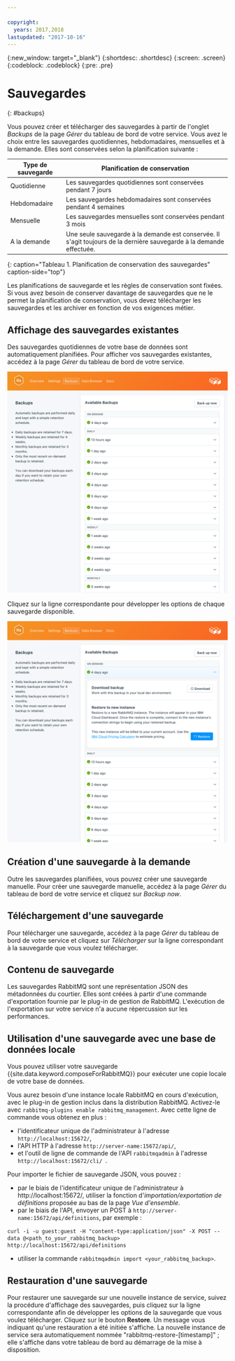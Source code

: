 ```yaml
---

copyright:
  years: 2017,2018
lastupdated: "2017-10-16"
---
```


{:new_window: target="_blank"}
{:shortdesc: .shortdesc}
{:screen: .screen}
{:codeblock: .codeblock}
{:pre: .pre}

# Sauvegardes
{: #backups}

Vous pouvez créer et télécharger des sauvegardes à partir de l'onglet _Backups_ de la page _Gérer_ du tableau de bord de votre service. Vous avez le choix entre les sauvegardes quotidiennes, hebdomadaires, mensuelles et à la demande. Elles sont conservées selon la planification suivante :

Type de sauvegarde|Planification de conservation
----------|-----------
Quotidienne|Les sauvegardes quotidiennes sont conservées pendant 7 jours
Hebdomadaire|Les sauvegardes hebdomadaires sont conservées pendant 4 semaines
Mensuelle|Les sauvegardes mensuelles sont conservées pendant 3 mois
A la demande|Une seule sauvegarde à la demande est conservée. Il s'agit toujours de la dernière sauvegarde à la demande effectuée.
{: caption="Tableau 1. Planification de conservation des sauvegardes" caption-side="top"}

Les planifications de sauvegarde et les règles de conservation sont fixées. Si vous avez besoin de conserver davantage de sauvegardes que ne le permet la planification de conservation, vous devez télécharger les sauvegardes et les archiver en fonction de vos exigences métier.

## Affichage des sauvegardes existantes

Des sauvegardes quotidiennes de votre base de données sont automatiquement planifiées. Pour afficher vos sauvegardes existantes, accédez à la page *Gérer* du tableau de bord de votre service. 

![Sauvegardes](./images/rabbitmq-backups-show.png "Liste des sauvegardes dans le tableau de bord du service")

Cliquez sur la ligne correspondante pour développer les options de chaque sauvegarde disponible.

![Options de sauvegarde](./images/rabbitmq-backups-options.png "Options d'une sauvegarde.") 

## Création d'une sauvegarde à la demande

Outre les sauvegardes planifiées, vous pouvez créer une sauvegarde manuelle. Pour créer une sauvegarde manuelle, accédez à la page *Gérer* du tableau de bord de votre service et cliquez sur *Backup now*.

## Téléchargement d'une sauvegarde

Pour télécharger une sauvegarde, accédez à la page *Gérer* du tableau de bord de votre service et cliquez sur *Télécharger* sur la ligne correspondant à la sauvegarde que vous voulez télécharger.

## Contenu de sauvegarde

Les sauvegardes RabbitMQ sont une représentation JSON des métadonnées du courtier. Elles sont créées à partir d'une commande d'exportation fournie par le plug-in de gestion de RabbitMQ. L'exécution de l'exportation sur votre service n'a aucune répercussion sur les performances.

## Utilisation d'une sauvegarde avec une base de données locale

Vous pouvez utiliser votre sauvegarde {{site.data.keyword.composeForRabbitMQ}} pour exécuter une copie locale de votre base de données.

Vous aurez besoin d'une instance locale RabbitMQ en cours d'exécution, avec le plug-in de gestion inclus dans la distribution RabbitMQ. Activez-le avec `rabbitmq-plugins enable rabbitmq_management`. Avec cette ligne de commande vous obtenez en plus :

* l'identificateur unique de l'administrateur à l'adresse `http://localhost:15672/`,
* l'API HTTP à l'adresse `http://server-name:15672/api/`,
* et l'outil de ligne de commande de l'API `rabbitmqadmin` à l'adresse `http://localhost:15672/cli/ `.

Pour importer le fichier de sauvegarde JSON, vous pouvez :

* par le biais de l'identificateur unique de l'administrateur à http://localhost:15672/, utiliser la fonction d'_importation/exportation de définitions_ proposée au bas de la page _Vue d'ensemble_.
* par le biais de l'API, envoyer un POST à `http://server-name:15672/api/definitions`, par exemple :
```http
curl -i -u guest:guest -H "content-type:application/json" -X POST --data @<path_to_your_rabbitmq_backup> http://localhost:15672/api/definitions
```
* utiliser la commande `rabbitmqadmin import <your_rabbitmq_backup>`.

## Restauration d'une sauvegarde

Pour restaurer une sauvegarde sur une nouvelle instance de service, suivez la procédure d'affichage des sauvegardes, puis cliquez sur la ligne correspondante afin de développer les options de la sauvegarde que vous voulez télécharger. Cliquez sur le bouton **Restore**. Un message vous indiquant qu'une restauration a été initiée s'affiche. La nouvelle instance de service sera automatiquement nommée "rabbitmq-restore-[timestamp]" ; elle s'affiche dans votre tableau de bord au démarrage de la mise à disposition.
